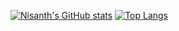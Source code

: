 <!-- ### Hi there 👋 -->
[![Nisanth's GitHub stats](https://github-readme-stats.vercel.app/api?username=nisanthsiva&show_icons=true&theme=dark)](https://github.com/anuraghazra/github-readme-stats) [![Top Langs](https://github-readme-stats.vercel.app/api/top-langs/?username=nisanthsiva&layout=donut&theme=dark)](https://github.com/anuraghazra/github-readme-stats)

<!--
**nisanthsiva/nisanthsiva** is a ✨ _special_ ✨ repository because its `README.md` (this file) appears on your GitHub profile.

Here are some ideas to get you started:

- 🔭 I’m currently working on ...
- 🌱 I’m currently learning ...
- 👯 I’m looking to collaborate on ...
- 🤔 I’m looking for help with ...
- 💬 Ask me about ...
- 📫 How to reach me: ...
- 😄 Pronouns: ...
- ⚡ Fun fact: ...
-->
